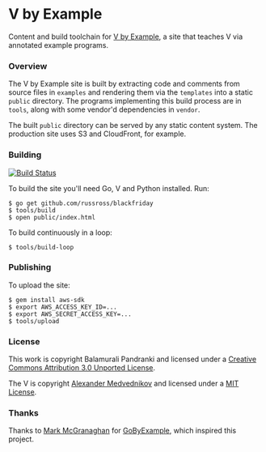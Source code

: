 # V by Example

Content and build toolchain for [V by Example](https://vbyexample.com),
a site that teaches V via annotated example programs.

### Overview

The V by Example site is built by extracting code and
comments from source files in `examples` and rendering
them via the `templates` into a static `public`
directory. The programs implementing this build process
are in `tools`, along with some vendor'd dependencies
in `vendor`.

The built `public` directory can be served by any
static content system. The production site uses S3 and
CloudFront, for example.

### Building

[![Build Status](https://travis-ci.com/itsbalamurali/vbyexample.svg "Travis CI status")](https://travis-ci.com/itsbalamurali/vbyexample)

To build the site you'll need Go, V and Python installed. Run:

```console
$ go get github.com/russross/blackfriday
$ tools/build
$ open public/index.html
```

To build continuously in a loop:

```console
$ tools/build-loop
```

### Publishing

To upload the site:

```console
$ gem install aws-sdk
$ export AWS_ACCESS_KEY_ID=...
$ export AWS_SECRET_ACCESS_KEY=...
$ tools/upload
```

### License

This work is copyright Balamurali Pandranki and licensed under a
[Creative Commons Attribution 3.0 Unported License](http://creativecommons.org/licenses/by/3.0/).

The V is copyright [Alexander Medvednikov](https://vlang.io/) and licensed under a
[MIT License](https://github.com/vlang/v/blob/master/LICENSE).

### Thanks

Thanks to [Mark McGranaghan](https://github.com/mmcgrana) for [GoByExample](http://gobyexample.com/), which inspired this project.
